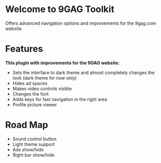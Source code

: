 # Welcome to 9GAG Toolkit

Offers advanced navigation options and improvements for the 9gag.com website.

# Features
**This plugin with improvements for the 9GAG website:**

 - Sets the interface to dark theme and almost completely changes the look (dark theme for now only)
 - Hides ad spaces
 - Makes video controls visible
 - Changes the font
 - Adds keys for fast navigation in the right area
 - Profile picture viewer

# Road Map

 - Sound control button
 - Light theme support
 - Ads show/hide
 - Right bar show/hide
